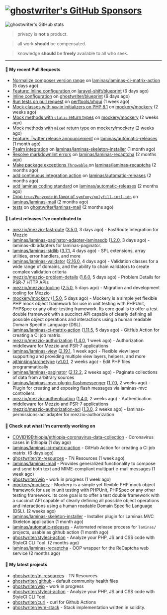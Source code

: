 # [![ghostwriter's GitHub Sponsors](https://img.shields.io/github/sponsors/ghostwriter?label=Sponsors&style=flat-square&logo=GitHub%20Sponsors)](https://github.com/sponsors/ghostwriter)

![ghostwriter's GitHub stats](https://github-readme-stats.vercel.app/api?username=ghostwriter&show_icons=true&count_private=true&hide_title=true&hide_rank=true&icon_color=333)

> privacy is **not** a product.

> all work **should** be compensated.

> knowledge **should** be **freely** available to all who seek.

---
#### 🔨 My recent Pull Requests

- [Normalize composer version range](https://github.com/laminas/laminas-ci-matrix-action/pull/74) on [laminas/laminas-ci-matrix-action](https://github.com/laminas/laminas-ci-matrix-action) (5 days ago)
- [Feature: Inline configuration ](https://github.com/laravel-shift/blueprint/pull/536) on [laravel-shift/blueprint](https://github.com/laravel-shift/blueprint) (6 days ago)
- [Inline configuration](https://github.com/ghostwriter/blueprint/pull/1) on [ghostwriter/blueprint](https://github.com/ghostwriter/blueprint) (6 days ago)
- [Run tests on pull request](https://github.com/perftools/xhgui/pull/446) on [perftools/xhgui](https://github.com/perftools/xhgui) (1 week ago)
- [Mock classes with `new` in initializers on PHP 8.1](https://github.com/mockery/mockery/pull/1160) on [mockery/mockery](https://github.com/mockery/mockery) (2 weeks ago)
- [Mock methods with `static` return types](https://github.com/mockery/mockery/pull/1157) on [mockery/mockery](https://github.com/mockery/mockery) (2 weeks ago)
- [Mock methods with `mixed` return type](https://github.com/mockery/mockery/pull/1156) on [mockery/mockery](https://github.com/mockery/mockery) (2 weeks ago)
- [Feature: Twitter release announcement](https://github.com/laminas/automatic-releases/pull/174) on [laminas/automatic-releases](https://github.com/laminas/automatic-releases) (1 month ago)
- [Psalm integration](https://github.com/laminas/laminas-skeleton-installer/pull/24) on [laminas/laminas-skeleton-installer](https://github.com/laminas/laminas-skeleton-installer) (1 month ago)
- [Resolve markdownlint errors](https://github.com/laminas/laminas-recaptcha/pull/14) on [laminas/laminas-recaptcha](https://github.com/laminas/laminas-recaptcha) (2 months ago)
- [Make package exceptions `Throwable` ](https://github.com/laminas/laminas-recaptcha/pull/13) on [laminas/laminas-recaptcha](https://github.com/laminas/laminas-recaptcha) (2 months ago)
- [add continuous integration action](https://github.com/laminas/automatic-releases/pull/172) on [laminas/automatic-releases](https://github.com/laminas/automatic-releases) (2 months ago)
- [add laminas coding standard](https://github.com/laminas/automatic-releases/pull/171) on [laminas/automatic-releases](https://github.com/laminas/automatic-releases) (2 months ago)
- [Drop `true/Punycode` in favor of `symfony/polyfill-intl-idn`](https://github.com/laminas/laminas-mail/pull/176) on [laminas/laminas-mail](https://github.com/laminas/laminas-mail) (2 months ago)
- [tests](https://github.com/ghostwriter/laminas-mail/pull/1) on [ghostwriter/laminas-mail](https://github.com/ghostwriter/laminas-mail) (2 months ago)

#### 🔭 Latest releases I've contributed to

- [mezzio/mezzio-fastroute](https://github.com/mezzio/mezzio-fastroute) ([3.5.0](https://github.com/mezzio/mezzio-fastroute/releases/tag/3.5.0), 3 days ago) - FastRoute integration for Mezzio
- [laminas/laminas-paginator-adapter-laminasdb](https://github.com/laminas/laminas-paginator-adapter-laminasdb) ([1.2.0](https://github.com/laminas/laminas-paginator-adapter-laminasdb/releases/tag/1.2.0), 3 days ago) - laminas-db adapters for laminas-paginator.
- [laminas/laminas-stdlib](https://github.com/laminas/laminas-stdlib) ([3.7.1](https://github.com/laminas/laminas-stdlib/releases/tag/3.7.1), 4 days ago) - SPL extensions, array utilities, error handlers, and more
- [laminas/laminas-validator](https://github.com/laminas/laminas-validator) ([2.16.0](https://github.com/laminas/laminas-validator/releases/tag/2.16.0), 4 days ago) - Validation classes for a wide range of domains, and the ability to chain validators to create complex validation criteria
- [mezzio/mezzio-problem-details](https://github.com/mezzio/mezzio-problem-details) ([1.6.0](https://github.com/mezzio/mezzio-problem-details/releases/tag/1.6.0), 5 days ago) - Problem Details for PSR-7 HTTP APIs
- [mezzio/mezzio-tooling](https://github.com/mezzio/mezzio-tooling) ([2.5.0](https://github.com/mezzio/mezzio-tooling/releases/tag/2.5.0), 5 days ago) - Migration and development tooling for Mezzio
- [mockery/mockery](https://github.com/mockery/mockery) ([1.5.0](https://github.com/mockery/mockery/releases/tag/1.5.0), 5 days ago) - Mockery is a simple yet flexible PHP mock object framework for use in unit testing with PHPUnit, PHPSpec or any other testing framework. Its core goal is to offer a test double framework with a succinct API capable of clearly defining all possible object operations and interactions using a human readable Domain Specific Language (DSL).
- [laminas/laminas-ci-matrix-action](https://github.com/laminas/laminas-ci-matrix-action) ([1.11.5](https://github.com/laminas/laminas-ci-matrix-action/releases/tag/1.11.5), 5 days ago) - GitHub Action for creating a CI job matrix.
- [mezzio/mezzio-authorization](https://github.com/mezzio/mezzio-authorization) ([1.4.0](https://github.com/mezzio/mezzio-authorization/releases/tag/1.4.0), 1 week ago) - Authorization middleware for Mezzio and PSR-7 applications
- [laminas/laminas-view](https://github.com/laminas/laminas-view) ([2.19.1](https://github.com/laminas/laminas-view/releases/tag/2.19.1), 1 week ago) - Flexible view layer supporting and providing multiple view layers, helpers, and more
- [ajthinking/archetype](https://github.com/ajthinking/archetype) ([v1.0.1](https://github.com/ajthinking/archetype/releases/tag/v1.0.1), 2 weeks ago) - Edit PHP files programmatically
- [laminas/laminas-paginator](https://github.com/laminas/laminas-paginator) ([2.12.2](https://github.com/laminas/laminas-paginator/releases/tag/2.12.2), 2 weeks ago) - Paginate collections of data from arbitrary sources
- [laminas/laminas-mvc-plugin-flashmessenger](https://github.com/laminas/laminas-mvc-plugin-flashmessenger) ([1.7.0](https://github.com/laminas/laminas-mvc-plugin-flashmessenger/releases/tag/1.7.0), 2 weeks ago) - Plugin for creating and exposing flash messages via laminas-mvc controllers
- [mezzio/mezzio-authentication](https://github.com/mezzio/mezzio-authentication) ([1.4.0](https://github.com/mezzio/mezzio-authentication/releases/tag/1.4.0), 2 weeks ago) - Authentication middleware for Mezzio and PSR-7 applications
- [mezzio/mezzio-authorization-acl](https://github.com/mezzio/mezzio-authorization-acl) ([1.3.0](https://github.com/mezzio/mezzio-authorization-acl/releases/tag/1.3.0), 2 weeks ago) - laminas-permissions-acl adapter for mezzio-authorization

#### 👷 Check out what I'm currently working on

- [COVID19Ethiopia/ethiopia-coronavirus-data-collection](https://github.com/COVID19Ethiopia/ethiopia-coronavirus-data-collection) - Coronavirus cases in Ethiopia (1 day ago)
- [laminas/laminas-ci-matrix-action](https://github.com/laminas/laminas-ci-matrix-action) - GitHub Action for creating a CI job matrix. (6 days ago)
- [ghostwriter/tn-resources](https://github.com/ghostwriter/tn-resources) - TN Resources (1 week ago)
- [laminas/laminas-mail](https://github.com/laminas/laminas-mail) - Provides generalized functionality to compose and send both text and MIME-compliant multipart e-mail messages (1 week ago)
- [ghostwriter/wip](https://github.com/ghostwriter/wip) - work in progress (1 week ago)
- [mockery/mockery](https://github.com/mockery/mockery) - Mockery is a simple yet flexible PHP mock object framework for use in unit testing with PHPUnit, PHPSpec or any other testing framework. Its core goal is to offer a test double framework with a succinct API capable of clearly defining all possible object operations and interactions using a human readable Domain Specific Language (DSL). (2 weeks ago)
- [laminas/laminas-skeleton-installer](https://github.com/laminas/laminas-skeleton-installer) - Installer plugin for Laminas MVC Skeleton application (1 month ago)
- [laminas/automatic-releases](https://github.com/laminas/automatic-releases) - Automated release process for `laminas/` projects, usable as github action (1 month ago)
- [ghostwriter/styleci-action](https://github.com/ghostwriter/styleci-action) - Analyze your PHP, JS and CSS code with StyleCI CLI Tool. (2 months ago)
- [laminas/laminas-recaptcha](https://github.com/laminas/laminas-recaptcha) - OOP wrapper for the ReCaptcha web service (2 months ago)

#### 🌱 My latest projects

- [ghostwriter/tn-resources](https://github.com/ghostwriter/tn-resources) - TN Resources
- [ghostwriter/.github](https://github.com/ghostwriter/.github) - default community health files
- [ghostwriter/wip](https://github.com/ghostwriter/wip) - work in progress
- [ghostwriter/styleci-action](https://github.com/ghostwriter/styleci-action) - Analyze your PHP, JS and CSS code with StyleCI CLI Tool.
- [ghostwriter/curl](https://github.com/ghostwriter/curl) - curl for Github Actions
- [ghostwriter/evm-stack](https://github.com/ghostwriter/evm-stack) - Stack implementation written in solidity.

